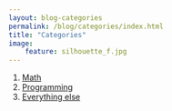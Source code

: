 ```yaml
---
layout: blog-categories
permalink: /blog/categories/index.html
title: "Categories"
image:
    feature: silhouette_f.jpg
---
```


<ol class="categories-list">
  <li><a href="/blog/math">Math</a></li>
  <li><a href="/blog/programming">Programming</a></li> 
  <li><a href="/blog/everything-else">Everything else</a></li>
</ol>